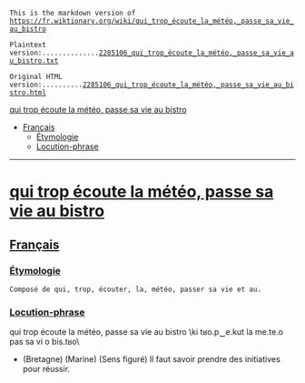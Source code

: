 `This is the markdown version of `[`https://fr.wiktionary.org/wiki/qui_trop_écoute_la_météo,_passe_sa_vie_au_bistro`](https://fr.wiktionary.org/wiki/qui_trop_%C3%A9coute_la_m%C3%A9t%C3%A9o%2C_passe_sa_vie_au_bistro)

`Plaintext version:..............`[`2285106_qui_trop_écoute_la_météo,_passe_sa_vie_au_bistro.txt`](../wiktionary_dumphtml_cleaned/2285106_qui_trop_écoute_la_météo,_passe_sa_vie_au_bistro.txt)

`Original HTML version:..........`[`2285106_qui_trop_écoute_la_météo,_passe_sa_vie_au_bistro.html`](../wiktionary_dumphtml/2285106_qui_trop_écoute_la_météo,_passe_sa_vie_au_bistro.html)


[qui trop écoute la météo, passe sa vie au bistro](#qui-trop-écoute-la-météo-passe-sa-vie-au-bistro)
* [Français](#français)
   * [Étymologie](#étymologie)
   * [Locution-phrase](#locutionphrase)
---
# [qui trop écoute la météo, passe sa vie au bistro](https://fr.wiktionary.org/wiki/qui_trop_%C3%A9coute_la_m%C3%A9t%C3%A9o%2C_passe_sa_vie_au_bistro)
## [Français](https://fr.wiktionary.org/wiki/qui_trop_%C3%A9coute_la_m%C3%A9t%C3%A9o%2C_passe_sa_vie_au_bistro#Fran%C3%A7ais)
### [Étymologie](https://fr.wiktionary.org/wiki/qui_trop_%C3%A9coute_la_m%C3%A9t%C3%A9o%2C_passe_sa_vie_au_bistro#%C3%89tymologie)

    Composé de qui, trop, écouter, la, météo, passer sa vie et au.


### [Locution-phrase](https://fr.wiktionary.org/wiki/qui_trop_%C3%A9coute_la_m%C3%A9t%C3%A9o%2C_passe_sa_vie_au_bistro#Locution-phrase)

qui trop écoute la météo, passe sa vie au bistro \ki tʁo.p‿e.kut la me.te.o pas sa vi o bis.tʁo\

* (Bretagne) (Marine) (Sens figuré) Il faut savoir prendre des initiatives pour réussir.
